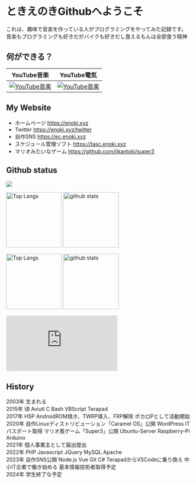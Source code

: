 # ときえのきGithubへようこそ
これは、趣味で音楽を作っている人がプログラミングをやってみた記録です。
音楽もプログラミングも好きだがバイクも好きだし食えるもんは全部食う精神

## 何ができる？
| YouTube音楽 | YouTube電気 |
|---|---|
| [![YouTube音楽](http://img.youtube.com/vi/MnpR0V_jJj8/0.jpg)](https://www.youtube.com/watch?v=MnpR0V_jJj8) | [![YouTube音楽](http://img.youtube.com/vi/jTjxiQ4HtVw/0.jpg)](https://www.youtube.com/watch?v=jTjxiQ4HtVw) |

## My Website
* ホームページ https://enoki.xyz
* Twitter https://enoki.xyz/twitter
* 自作SNS https://ec.enoki.xyz
* スケジュール管理ソフト https://tasc.enoki.xyz
* マリオみたいなゲーム https://github.com/jikantoki/super3

## Github status
![](http://github-profile-summary-cards.vercel.app/api/cards/profile-details?username=jikantoki&theme=dark)  
<p align="left"> 
  <img alt="Top Langs" height="150px" src="http://github-profile-summary-cards.vercel.app/api/cards/repos-per-language?username=jikantoki&theme=dark" />
  <img alt="github stats" height="150px" src="http://github-profile-summary-cards.vercel.app/api/cards/most-commit-language?username=jikantoki&theme=dark" />
</p>
<p align="left"> 
  <img alt="Top Langs" height="150px" src="https://github-readme-stats.vercel.app/api/top-langs/?username=jikantoki&layout=compact&show_icons=true&theme=onedark" />
  <img alt="github stats" height="150px" src="https://github-readme-stats.vercel.app/api?username=jikantoki&theme=onedark&show_icons=ture" />
</p>

![](https://github-stats-evirunurm.vercel.app/api/stats.js?username=jikantoki)  

## History
2003年 生まれる  
2015年 頃 Aviutl C Bash VBScript Terapad  
2017年 HSP AndroidROM焼き、TWRP導入、FRP解除 ボカロPとして活動開始  
2020年 自作Linuxディストリビューション「Caramel OS」公開 WordPress ITパスポート取得 マリオ風ゲーム「Super3」公開 Ubuntu-Server Raspberry-Pi Arduino  
2021年 個人事業主として届出提出  
2022年 PHP Javascript JQuery MySQL Apache  
2023年 自作SNS公開 Node.js Vue Git C# TerapadからVSCodeに乗り換え 中小IT企業で働き始める 基本情報技術者取得予定  
2024年 学生終了な予定
